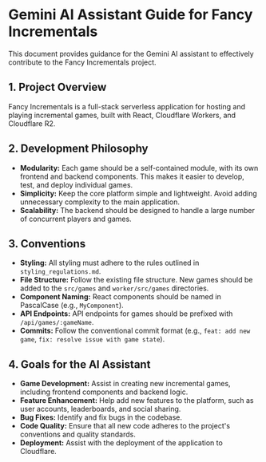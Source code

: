# Gemini AI Assistant Guide for Fancy Incrementals

This document provides guidance for the Gemini AI assistant to effectively contribute to the Fancy Incrementals project.

## **1. Project Overview**

Fancy Incrementals is a full-stack serverless application for hosting and playing incremental games, built with React, Cloudflare Workers, and Cloudflare R2.

## **2. Development Philosophy**

*   **Modularity:** Each game should be a self-contained module, with its own frontend and backend components. This makes it easier to develop, test, and deploy individual games.
*   **Simplicity:** Keep the core platform simple and lightweight. Avoid adding unnecessary complexity to the main application.
*   **Scalability:** The backend should be designed to handle a large number of concurrent players and games.

## **3. Conventions**

*   **Styling:** All styling must adhere to the rules outlined in `styling_regulations.md`.
*   **File Structure:** Follow the existing file structure. New games should be added to the `src/games` and `worker/src/games` directories.
*   **Component Naming:** React components should be named in PascalCase (e.g., `MyComponent`).
*   **API Endpoints:** API endpoints for games should be prefixed with `/api/games/:gameName`.
*   **Commits:** Follow the conventional commit format (e.g., `feat: add new game`, `fix: resolve issue with game state`).

## **4. Goals for the AI Assistant**

*   **Game Development:** Assist in creating new incremental games, including frontend components and backend logic.
*   **Feature Enhancement:** Help add new features to the platform, such as user accounts, leaderboards, and social sharing.
*   **Bug Fixes:** Identify and fix bugs in the codebase.
*   **Code Quality:** Ensure that all new code adheres to the project's conventions and quality standards.
*   **Deployment:** Assist with the deployment of the application to Cloudflare.
